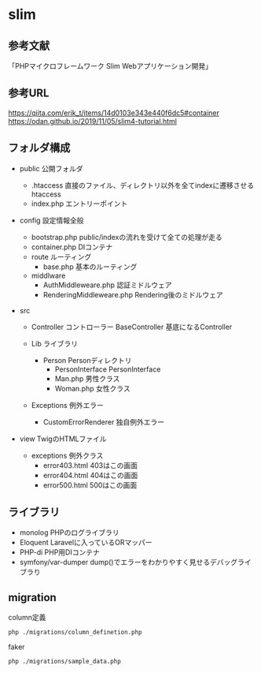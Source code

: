 # slim

## 参考文献
「PHPマイクロフレームワーク Slim Webアプリケーション開発」

## 参考URL

https://qiita.com/erik_t/items/14d0103e343e440f6dc5#container<br>
https://odan.github.io/2019/11/05/slim4-tutorial.html

## フォルダ構成

- public 公開フォルダ
    - .htaccess 直接のファイル、ディレクトリ以外を全てindexに遷移させるhtaccess
    - index.php エントリーポイント

- config 設定情報全般
    - bootstrap.php public/indexの流れを受けて全ての処理が走る
    - container.php DIコンテナ
    - route ルーティング
        - base.php 基本のルーティング
    - middlware
        - AuthMiddleweare.php 認証ミドルウェア    
        - RenderingMiddleweare.php Rendering後のミドルウェア

- src 
    - Controller コントローラー
        BaseController 基底になるController
    
    - Lib ライブラリ
        - Person Personディレクトリ
            - PersonInterface PersonInterface
            - Man.php 男性クラス
            - Woman.php 女性クラス

    - Exceptions 例外エラー
        - CustomErrorRenderer 独自例外エラー

- view TwigのHTMLファイル
    - exceptions 例外クラス
        - error403.html 403はこの画面
        - error404.html 404はこの画面
        - error500.html 500はこの画面

## ライブラリ
- monolog PHPのログライブラリ
- Eloquent Laravelに入っているORマッパー
- PHP-di PHP用DIコンテナ
- symfony/var-dumper dump()でエラーをわかりやすく見せるデバッグライブラり

## migration 

column定義
```
php ./migrations/column_definetion.php 
```

faker
```
php ./migrations/sample_data.php 
```